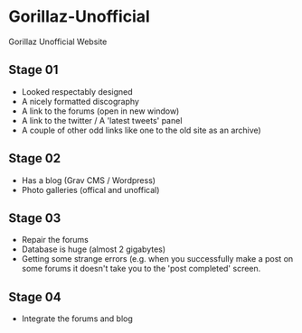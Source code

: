 # Gorillaz-Unofficial
Gorillaz Unofficial Website

## Stage 01
* Looked respectably designed
* A nicely formatted discography
* A link to the forums (open in new window)
* A link to the twitter / A 'latest tweets' panel 
* A couple of other odd links like one to the old site as an archive)

## Stage 02
* Has a blog (Grav CMS / Wordpress)
* Photo galleries (offical and unoffical)

## Stage 03
* Repair the forums
 * Database is huge (almost 2 gigabytes)
 * Getting some strange errors (e.g. when you successfully make a post on some forums it doesn't take you to the 'post completed' screen. 

## Stage 04
* Integrate the forums and blog
